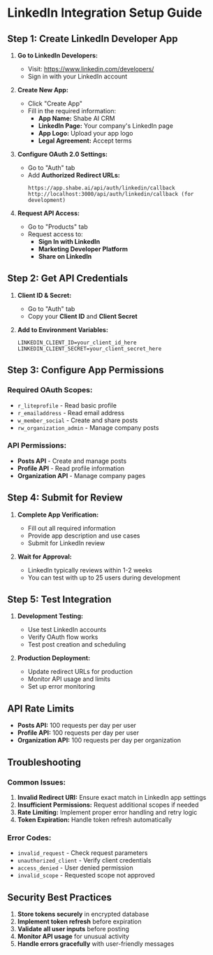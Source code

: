 # LinkedIn Integration Setup Guide

## Step 1: Create LinkedIn Developer App

1. **Go to LinkedIn Developers:**
   - Visit: https://www.linkedin.com/developers/
   - Sign in with your LinkedIn account

2. **Create New App:**
   - Click "Create App"
   - Fill in the required information:
     - **App Name:** Shabe AI CRM
     - **LinkedIn Page:** Your company's LinkedIn page
     - **App Logo:** Upload your app logo
     - **Legal Agreement:** Accept terms

3. **Configure OAuth 2.0 Settings:**
   - Go to "Auth" tab
   - Add **Authorized Redirect URLs:**
     ```
     https://app.shabe.ai/api/auth/linkedin/callback
     http://localhost:3000/api/auth/linkedin/callback (for development)
     ```

4. **Request API Access:**
   - Go to "Products" tab
   - Request access to:
     - **Sign In with LinkedIn**
     - **Marketing Developer Platform**
     - **Share on LinkedIn**

## Step 2: Get API Credentials

1. **Client ID & Secret:**
   - Go to "Auth" tab
   - Copy your **Client ID** and **Client Secret**

2. **Add to Environment Variables:**
   ```env
   LINKEDIN_CLIENT_ID=your_client_id_here
   LINKEDIN_CLIENT_SECRET=your_client_secret_here
   ```

## Step 3: Configure App Permissions

### Required OAuth Scopes:
- `r_liteprofile` - Read basic profile
- `r_emailaddress` - Read email address
- `w_member_social` - Create and share posts
- `rw_organization_admin` - Manage company posts

### API Permissions:
- **Posts API** - Create and manage posts
- **Profile API** - Read profile information
- **Organization API** - Manage company pages

## Step 4: Submit for Review

1. **Complete App Verification:**
   - Fill out all required information
   - Provide app description and use cases
   - Submit for LinkedIn review

2. **Wait for Approval:**
   - LinkedIn typically reviews within 1-2 weeks
   - You can test with up to 25 users during development

## Step 5: Test Integration

1. **Development Testing:**
   - Use test LinkedIn accounts
   - Verify OAuth flow works
   - Test post creation and scheduling

2. **Production Deployment:**
   - Update redirect URLs for production
   - Monitor API usage and limits
   - Set up error monitoring

## API Rate Limits

- **Posts API:** 100 requests per day per user
- **Profile API:** 100 requests per day per user
- **Organization API:** 100 requests per day per organization

## Troubleshooting

### Common Issues:
1. **Invalid Redirect URI:** Ensure exact match in LinkedIn app settings
2. **Insufficient Permissions:** Request additional scopes if needed
3. **Rate Limiting:** Implement proper error handling and retry logic
4. **Token Expiration:** Handle token refresh automatically

### Error Codes:
- `invalid_request` - Check request parameters
- `unauthorized_client` - Verify client credentials
- `access_denied` - User denied permission
- `invalid_scope` - Requested scope not approved

## Security Best Practices

1. **Store tokens securely** in encrypted database
2. **Implement token refresh** before expiration
3. **Validate all user inputs** before posting
4. **Monitor API usage** for unusual activity
5. **Handle errors gracefully** with user-friendly messages
